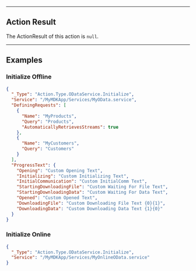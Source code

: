 
----
## Action Result
The ActionResult of this action is `null`.

----
## Examples


### Initialize Offline

```json
{
  "_Type": "Action.Type.ODataService.Initialize",
  "Service": "/MyMDKApp/Services/MyOData.service",
  "DefiningRequests": [
    {
      "Name": "MyProducts",
      "Query": "Products",
      "AutomaticallyRetrievesStreams": true
    },
    {
      "Name": "MyCustomers",
      "Query": "Customers"
    }
  ],
  "ProgressText": {
    "Opening": "Custom Opening Text",
    "Initializing": "Custom Initializing Text",
    "InitialCommunication": "Custom InitialComm Text",
    "StartingDownloadingFile": "Custom Waiting For File Text",
    "StartingDownloadingData": "Custom Waiting For Data Text",
    "Opened": "Custom Opened Text",
    "DownloadingFile": "Custom Downloading File Text {0}{1}",
    "DownloadingData": "Custom Downloading Data Text {1}{0}"
  }
}
```

### Initialize Online

```json
{
  "_Type": "Action.Type.ODataService.Initialize",
  "Service": "/MyMDKApp/Services/MyOnlineOData.service"
}
```

